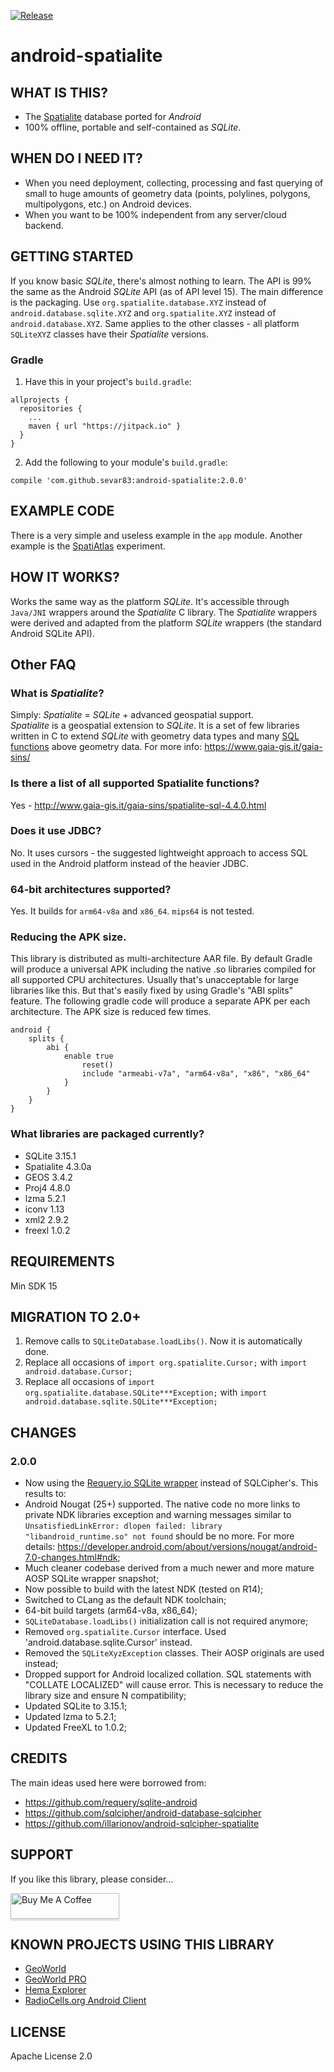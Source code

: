 [![Release](https://jitpack.io/v/com.github.sevar83/android-spatialite.svg)](https://jitpack.io/v/com.github.sevar83/android-spatialite.svg)

# android-spatialite 

## WHAT IS THIS?
- The [Spatialite](https://www.gaia-gis.it/gaia-sins/) database ported for *Android*
- 100% offline, portable and self-contained as *SQLite*.

## WHEN DO I NEED IT?
- When you need deployment, collecting, processing and fast querying of small to huge amounts of geometry data (points, polylines, polygons, multipolygons, etc.) on Android devices.
- When you want to be 100% independent from any server/cloud backend.

## GETTING STARTED

If you know basic *SQLite*, there's almost nothing to learn. The API is 99% the same as the Android *SQLite* API (as of API level 15). The main difference is the packaging. Use `org.spatialite.database.XYZ` instead of `android.database.sqlite.XYZ` and `org.spatialite.XYZ` instead of `android.database.XYZ`. Same applies to the other classes - all platform `SQLiteXYZ` classes have their *Spatialite* versions.

### Gradle
1) Have this in your project's `build.gradle`:

```
allprojects {
  repositories {
    ...
    maven { url "https://jitpack.io" }
  }
}
```

2) Add the following to your module's `build.gradle`:
```
compile 'com.github.sevar83:android-spatialite:2.0.0'
```

## EXAMPLE CODE
There is a very simple and useless example in the `app` module. Another example is the [SpatiAtlas](https://github.com/sevar83/SpatiAtlas) experiment.

## HOW IT WORKS?
Works the same way as the platform *SQLite*. It's accessible through `Java/JNI` wrappers around the *Spatialite* C library. 
The *Spatialite* wrappers were derived and adapted from the platform *SQLite* wrappers (the standard Android SQLite API).

## Other FAQ

### What is *Spatialite*?
Simply: *Spatialite* = *SQLite* + advanced geospatial support.<br>
*Spatialite* is a geospatial extension to *SQLite*. It is a set of few libraries written in C to extend *SQLite* with geometry data types and many [SQL functions](http://www.gaia-gis.it/gaia-sins/spatialite-sql-4.3.0.html) above geometry data. For more info: https://www.gaia-gis.it/gaia-sins/

### Is there a list of all supported Spatialite functions?
Yes - http://www.gaia-gis.it/gaia-sins/spatialite-sql-4.4.0.html

### Does it use JDBC?
No. It uses cursors - the suggested lightweight approach to access SQL used in the Android platform instead of the heavier JDBC.

### 64-bit architectures supported?

Yes. It builds for `arm64-v8a` and `x86_64`. `mips64` is not tested.

### Reducing the APK size. 

This library is distributed as multi-architecture AAR file. 
By default Gradle will produce a universal APK including the native .so libraries compiled for all supported CPU architectures. Usually that's unacceptable for large libraries like this.
But that's easily fixed by using Gradle's "ABI splits" feature. The following gradle code will produce a separate APK per each architecture. The APK size is reduced few times.
```
android {
    splits {
        abi {
            enable true
                reset()
                include "armeabi-v7a", "arm64-v8a", "x86", "x86_64"
            }
        }
    }
}
```

### What libraries are packaged currently?

- SQLite 3.15.1
- Spatialite 4.3.0a
- GEOS 3.4.2
- Proj4 4.8.0
- lzma 5.2.1
- iconv 1.13
- xml2 2.9.2
- freexl 1.0.2

## REQUIREMENTS
Min SDK 15

## MIGRATION TO 2.0+

1. Remove calls to `SQLiteDatabase.loadLibs()`. Now it is automatically done.
2. Replace all occasions of `import org.spatialite.Cursor;` with `import android.database.Cursor;`
3. Replace all occasions of `import org.spatialite.database.SQLite***Exception;` with `import android.database.sqlite.SQLite***Exception;`

## CHANGES

### 2.0.0
- Now using the [Requery.io SQLite wrapper](https://github.com/requery/sqlite-android/) instead of SQLCipher's. This results to:
- Android Nougat (25+) supported. The native code no more links to private NDK libraries exception and warning messages similar to `UnsatisfiedLinkError: dlopen failed: library "libandroid_runtime.so" not found` should be no more. For more details: https://developer.android.com/about/versions/nougat/android-7.0-changes.html#ndk;
- Much cleaner codebase derived from a much newer and more mature AOSP SQLite wrapper snapshot;
- Now possible to build with the latest NDK (tested on R14);
- Switched to CLang as the default NDK toolchain;
- 64-bit build targets (arm64-v8a, x86_64);
- `SQLiteDatabase.loadLibs()` initialization call is not required anymore;
- Removed `org.spatialite.Cursor` interface. Used 'android.database.sqlite.Cursor' instead.
- Removed the `SQLiteXyzException` classes. Their AOSP originals are used instead;
- Dropped support for Android localized collation. SQL statements with "COLLATE LOCALIZED" will cause error. This is necessary to reduce the library size and ensure N compatibility;
- Updated SQLite to 3.15.1;
- Updated lzma to 5.2.1;
- Updated FreeXL to 1.0.2;

## CREDITS
The main ideas used here were borrowed from:
- https://github.com/requery/sqlite-android
- https://github.com/sqlcipher/android-database-sqlcipher
- https://github.com/illarionov/android-sqlcipher-spatialite

## SUPPORT

If you like this library, please consider...

<a href="https://www.buymeacoffee.com/5Gds924" target="_blank"><img src="https://www.buymeacoffee.com/assets/img/custom_images/orange_img.png" alt="Buy Me A Coffee" style="height: 41px !important;width: 174px !important;box-shadow: 0px 3px 2px 0px rgba(190, 190, 190, 0.5) !important;-webkit-box-shadow: 0px 3px 2px 0px rgba(190, 190, 190, 0.5) !important;" ></a>

## KNOWN PROJECTS USING THIS LIBRARY

- [GeoWorld](https://play.google.com/store/apps/details?id=com.buildware.geocoord)
- [GeoWorld PRO](https://play.google.com/store/apps/details?id=com.buildware.geoworld)
- [Hema Explorer](https://play.google.com/store/apps/details?id=au.com.hemamaps.explorer)
- [RadioCells.org Android Client](https://github.com/openbmap/radiocells-scanner-android)

## LICENSE
Apache License 2.0
